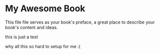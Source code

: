 My Awesome Book
=======

This file file serves as your book's preface, a great place to describe your book's content and ideas.

this is just a test

why all this so hard to setup for me :(
